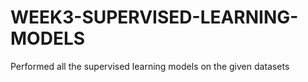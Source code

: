 # WEEK3-SUPERVISED-LEARNING-MODELS
Performed all the supervised learning models on the given datasets
